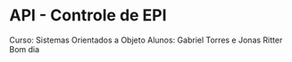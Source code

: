 # API - Controle de EPI

Curso: Sistemas Orientados a Objeto
Alunos: Gabriel Torres e Jonas Ritter
Bom dia
